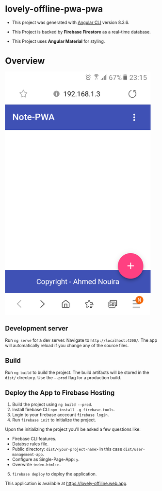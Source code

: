 # lovely-offline-pwa-pwa

* This project was generated with [Angular CLI](https://github.com/angular/angular-cli) version 8.3.6.

* This Project is backed by **Firebase Firestore** as a real-time database.

* This Project uses **Angular Material** for styling.

# Overview 

![layout](./img/layout.png)

## Development server

Run `ng serve` for a dev server. Navigate to `http://localhost:4200/`. The app will automatically reload if you change any of the source files.

## Build

Run `ng build` to build the project. The build artifacts will be stored in the `dist/` directory. Use the `--prod` flag for a production build.

## Deploy the App to Firebase Hosting 

1. Build the project using `ng build --prod`.
2. Install firebase CLI `npm install -g firebase-tools`. 
3. Login to your firebase acccount `firebase login`.
4. Run `firebase init` to initialize the project.

Upon the  initializing the project you'll be asked a few questions like: 

* Firebase CLI features.
* Databse rules file.
* Public directory: `dist/<your-project-name>` in this case `dist/user-management-app`.
* Configure as Single-Page-App: `y`.
* Overwrite `index.html`: `n`.

5. `firebase deploy` to deploy the application.

This application is available at https://lovely-offiline.web.app.
